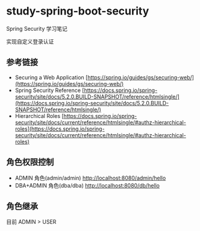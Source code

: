 # study-spring-boot-security #
Spring Security 学习笔记

实现自定义登录认证

## 参考链接 ##
- Securing a Web Application [https://spring.io/guides/gs/securing-web/](https://spring.io/guides/gs/securing-web/)
- Spring Security Reference [https://docs.spring.io/spring-security/site/docs/5.2.0.BUILD-SNAPSHOT/reference/htmlsingle/](https://docs.spring.io/spring-security/site/docs/5.2.0.BUILD-SNAPSHOT/reference/htmlsingle/)
- Hierarchical Roles [https://docs.spring.io/spring-security/site/docs/current/reference/htmlsingle/#authz-hierarchical-roles](https://docs.spring.io/spring-security/site/docs/current/reference/htmlsingle/#authz-hierarchical-roles)

## 角色权限控制 ##
- ADMIN 角色(admin/admin) [http://localhost:8080/admin/hello](http://localhost:8080/admin/hello)
- DBA+ADMIN 角色(dba/dba) [http://localhost:8080/db/hello](http://localhost:8080/db/hello)

## 角色继承 ##
目前 ADMIN > USER





